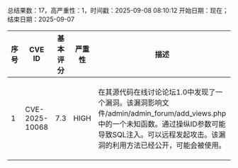 总结果数：17，高严重性：1，时间戳：2025-09-08 08:10:12
开始日期：现在；结束日期：2025-09-07

| 序号 | CVE ID | 基本评分 | 严重性 | 描述 | 参考资料 |
|-----|--------|------------|----------|-------------|------------|
| 1 | CVE-2025-10068 | 7.3  | HIGH | 在其源代码在线讨论论坛1.0中发现了一个漏洞。该漏洞影响文件/admin/admin_forum/add_views.php中的一个未知函数。通过操纵ID参数可能导致SQL注入。可以远程发起攻击。该漏洞的利用方法已经公开，可能会被使用。 | [1]https://github.com/JunGu-W/cve/issues/13<br>[2]https://itsourcecode.com/<br>[3]https://vuldb.com/?ctiid.322991<br>[4]https://vuldb.com/?id.322991<br>[5]https://vuldb.com/?submit.644077 |